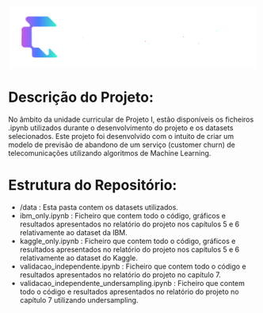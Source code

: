 <p align="center">
  <img src="Website/static/icon_web_white.png" alt="Gráfico de churn" width="500"/>
</p>


# Descrição do Projeto:

  No âmbito da unidade curricular de Projeto I, estão disponíveis os ficheiros .ipynb utilizados durante o desenvolvimento do projeto e os datasets selecionados.
  Este projeto foi desenvolvido com o intuito de criar um modelo de previsão de abandono de um serviço (customer churn) de telecomunicações utilizando algoritmos de Machine Learning.

# Estrutura do Repositório:

  - /data : Esta pasta contem os datasets utilizados.
  - ibm_only.ipynb : Ficheiro que contem todo o código, gráficos e resultados apresentados no relatório do projeto nos capítulos 5 e 6 relativamente ao dataset da IBM.
  - kaggle_only.ipynb : Ficheiro que contem todo o código, gráficos e resultados apresentados no relatório do projeto nos capítulos 5 e 6 relativamente ao dataset do Kaggle.
  - validacao_independente.ipynb : Ficheiro que contem todo o código e resultados apresentados no relatório do projeto no capítulo 7.
  - validacao_independente_undersampling.ipynb :  Ficheiro que contem todo o código e resultados apresentados no relatório do projeto no capítulo 7 utilizando undersampling.
